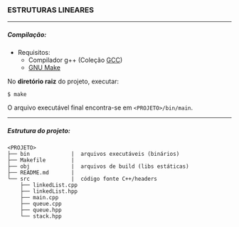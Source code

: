 ### ESTRUTURAS LINEARES
---

##### Compilação:

- Requisitos:
  - Compilador g++ (Coleção [GCC](https://gcc.gnu.org/))
  - [GNU Make](https://www.gnu.org/software/make/)

No **diretório raiz** do projeto, executar:

`$ make`

O arquivo executável final encontra-se em `<PROJETO>/bin/main`.

---

##### Estrutura do projeto:

```
<PROJETO>
├── bin             |  arquivos executáveis (binários)
├── Makefile        |  
├── obj             |  arquivos de build (libs estáticas)
├── README.md       | 
└── src             |  código fonte C++/headers
    ├── linkedList.cpp
    ├── linkedList.hpp
    ├── main.cpp
    ├── queue.cpp
    ├── queue.hpp
    └── stack.hpp
```


